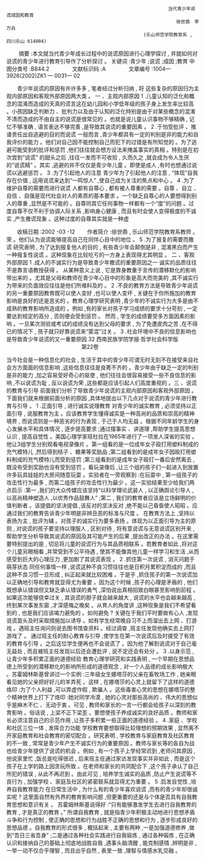                                                               当代青少年说谎成因和教育
                                                                  徐世鼎　李万兵
                                                      (乐山师范学院教育系 , 四川乐山 614004)
　　                摘要 :本文就当代青少年成长过程中的说谎原因进行心理学探讨 , 并就如何对说谎的青少年进行教育引导作了分析探讨 。
                   关键词 :青少年 ;说谎 ;成因 ;教育
                   中图分类号 :B844.2 　　　　文献标识码 :A 　　　　文章编号 :1004— 3926(2002)ZK1 — 0031— 02
 
　　青少年说谎的原因有许许多多 , 笔者经过分析归纳 , 将
这些复杂的原因归为主观内部原因和客观外部原因两大类 。
一 、主观内部原因
1	.儿童认知的泛化和概念的混淆而造成的天真的谎言这在幼儿园和小学低年级的孩子身上发生率比较高 。小孩因缺乏判断力 、批判力以及由于认知的泛化特别是由于对某些概念的混淆不清而造成的不由自主的说谎是很常见的 。也就是说儿童认识事物不够精确 , 记忆不够准确 , 语言表达不够完善 ,是导致其说谎的重要因素 。
2	.于怕受批评 、推诿责任出自逃避的目的而说谎
一般而言 ,青少年都具有一定的判别是非的能力和自我评价的能力 。他们对自己因不能控制自己而犯下的过错是有所知觉的 。为了逃避可能受到的批评和惩罚 ,他们往往就会想方设法来掩盖事实的真相 。特别是在初次尝到“说谎” 的甜头之后 ,往往一发而不可收拾 , 久而久之 ,就会成为令人生厌的“说谎精” 。其实 ,逃避的并不仅仅是青少年儿童 。即使是成人 ,有时也想通过说谎以逃避惩罚 。
3	.为了引起他人的注意
青少年为了引起他人的注意 , “体现”自我存在价值 , 运用说谎来达到“一鸣惊人” ,使自己成为关注的焦点和中心 。
4	.为了维护自尊的需要而进行说谎
人都有自尊心 , 都有被人尊重的需要 。自尊 、自立 、自信 、自强是现代社会对人的素质的基本要求 。一个缺乏自尊心的人要想得到别人的尊重 ,显然是不可能的 。自尊同其它任何事物一样都有一个“度”的问题 。过度自尊不仅不利于协调人际关系 ,影响身心健康 , 而且有时会使人变得极度的不诚实 ,产生撒谎现象 。这种过度的自尊其实就是一种虚
 
　　收稿日期 :2002 -03 -12
　　作者简介 :徐世鼎 , 乐山师范学院教育系教师 。
荣 。他们认为说谎能够提高自己在同伴心目中的地位 。
5	.为了报复的需要而撒谎
研究表明 , 为了达到报复他人的目的 , 有些青少年会颠倒是非 , 混淆黑白而产生一种报复性说谎 。这种现象在比较吃亏的一方身上表现得尤其明显 。
二 、客观外部原因
1	.成人的不诚实行为是导致青少年撒谎的重要原因之一
诚实的品质往往不是靠言语教授获得 。 从某种意义上说 , 它是靠身教重于言传的潜移默化的影响带出来的 。尤其是父母和教师在青少年心目中的形象是高大而完美的 ,其不诚实行为带来的负面效应往往是他们所难料及的 。
2	.不良的教育方法是导致青少年说谎的另一重要原因教育既可以使人变好 ,也可以使人变坏 , 关键在于你所施加的教育影响是良好的还是恶劣的 。教育心理学研究表明 ,青少年的不诚实行为大多是由不成熟的教育影响所造成的 。例如 ,有的家长对孩子学习成绩的要求十分苛刻 , 一定要达到规定的高分 , 否则便会受到惩罚 。 然而 , 学生的成绩要受多方面因素的影响 。一旦某次测验或考试的成绩没有达到父母的要求 , 为了免遭皮肉之苦 ,在不得已的情况下 , 孩子就只好靠说谎来“蒙混”过关 。
3	.社会环境中不良的信息影响也是导致青少年说谎的又一重要原因
32	西南民族学院学报·哲学社会科学版 　　　　　　　　　　　　　　第22卷 　
 
当今社会是一种信息化的社会 , 生活于其中的青少年可谓无时无刻不在接受来自社会方方面面的信息影响 ,这些信息往往是良莠不齐的 。青少年由于缺乏一定的判别是非的能力 ,加之容易受好奇心的驱使 , 他们往往会很容易接受一些不良信息的影响 ,不以说谎为耻 , 反以说谎为荣 ,这些都是应该引起人们高度重视的 。三 、说谎的教育与引导
前面我们分析了导致青少年说谎的主观内部原因和客观外部原因 。下面我们就来根据前面分析的原因 ,具体地提出以下几点对于说谎的青少年进行教育与引导 。
1	.正面引导 , 进行诚实说理教育
对青少年的诚实教育 , 必须坚持以正面引导 , 说服教育为主 。应该教育学生懂得诚实是一种高尚的品质和崇高的精神境界 , 而说谎则是一种恶劣的行为表现 , 于己于人均无益 。根据不同年龄学生的身心发展水平和具体情况 , 逐步提高要求 ;通过摆事实 、讲道理 ,帮助学生提高思想认识 , 提高自觉性 。美国心理学家班杜拉在1965年进行了一项发人深省的实验 。他让3组学生分别观看电视录像片 。第一组看的是一位成年女子殴打用塑料制成的充气模特儿 ,然后得到桔子 、糖果等奖励品 ;第二组看到的是成年女子因殴打用塑料制成的充气模特儿而受到惩罚 ;第三组看到的是成年女子殴打一番后安然离去 ,既没有受到奖励也没有受到惩罚 。看玩录像后 ,让三个组的孩子们一起进入到放置许多玩具娃娃的大房间随意玩耍 。实验者在一旁观察到 :在玩耍中 , 第一组孩子的攻击性行为最多 , 而第二组孩子的攻击性行为最少 。这一实验结果至少给我们两点启示 :第一 ,我们的大众传媒应该坚持“以科学理论武装人 , 以正确舆论引导人 , 以高尚精神塑造人 ,以优秀作品鼓舞人” ;第二 , 我们的教育者应该是立场鲜明的价值判断者 。该提倡的坚决提倡 ,该反对的坚决反对 ,绝不能以己昏昏使人昭昭 。应通过我们的教育告诉青少年明是非辨丑恶的标准与尺度 。
在教育方法上 ,坚持以表扬为主 , 批评为辅 。对孩子的诚实行为要多表扬 。体现为以正面引导为主的原则 , 对说谎的孩子要坚持以理服人 , 区别对待 , 将有意说谎与无意说谎区别开来 ,帮助学生分析导致其说谎的原因及其可能产生的后果 ,提出改正的办法 。在这里需要特别提出的是 , 切忌将儿童的说谎行为与其品质相联系 。若教育者如此 ,将对这个儿童另眼相看 ,并常受到不公平待遇 , 使其不能像其他儿童一样学习和生活 ,从而感受到巨大的心理压力 ,更加剧了其说谎表现 。
2	.抓住第一次说谎 , 消灭问题于萌芽状态
同任何事情一样 ,说谎这种不良习惯往往也是日积月累积淀而成的 ,而且这种不良习惯一旦形成 , 纠正起来就比较困难 。于是乎 ,抓住孩子的第一次说谎加以正确地引导和教育就显得尤为重要 。因为这个时候 ,孩子的心理是矛盾的 , 他们既想承认错误但又缺乏承认错误的勇气 ,深怕说出真相招致白眼甚至影响到前程 。如果这次能够侥幸过关 , 其说谎的胆子就会越来越大 , 说谎的水平也会越来越高 , 终到某次事发东窗 ,才深感悔之晚矣 。从育人的角度讲 ,这种现象是我们不希望看到的 , 也是我们应该竭力避免的 。如何避免 ? 关键在于我们平时要做有心人 ,发现说谎苗头及时采取措施加以诱导 。如有学生经常晚自习不上而溜出去上网 、打游戏 。遇班主任询问则说去图书馆查资料 。经过调查 ,班主任发现他确实去上网打游戏了 。 通过班主任的耐心教育与引导 ,使学生在第一次说谎后及时接受了有效的教育与引导 。之后这位学生便再也不会说谎了 。因为他了解到说谎对于自己毫无益处 , 而且被班主任发现以后还会遭批评 , 说不定还会有处分 。
3	.以身示范 ,让青少年多积累正面的道德经验
教育心理学研究和实践表明 , 一个早期在思想品德上所受到的潜移默化的影响所形成的道德观念 , 对一个人品德的成长影响极大 。苏霍姆林斯基曾讲过一个实例 :三年级女生娜塔莎的父亲在畜牧场工作 , 她亲眼看见她的父亲把好好儿的羊弄死 。这样 , 在娜塔莎的心灵上就留下了这样的道德烙印 :为了个人利益 ,可以弄虚作假 , 欺骗人 。这些毒害心灵的思想在娜塔莎的整个精神世界上打下了烙印 :她对同学冷漠 , 她的心灵对那些高尚的 、伟大的思想似乎是麻木不仁 、无动于衷 。可见 , 教师和家长的一言一行都会给孩子以深刻的教育影响 。俗话说 , 上梁不正下梁歪 。要想使孩子养成诚实的良好品质 。教师和家长必须注意自己的示范作用 ,让孩子多积累一些正面的道德经验 。
4	.家庭 、学校和社区三位一体 , 发挥合力功能
学校教育要想取得比较理想的预期效果 , 显然离不开家庭教育和社会教育的密切配合 。研究表明 , 学校教育与家庭教育及社区教育的不一致 , 常常是青少年产生不诚实行为的重要原因 。教师与家长等的各自为战也给青少年提供了说谎的机会 。例如 , 有一个孩子上学经常迟到 ,老师问其原因 , 他说家里忙 ,饭总是吃得很迟 , 后来班主任通过家访发现事实并非如此 , 而是这个孩子在上学的路上因贪玩所致 。在老师和家长的共同配合下 ,这个孩子承认了自己所犯的错误 , 从此不再迟到 。由此可见 , 培养学生诚实的品质 ,防止产生说谎等不良行为 , 加强学校 、家庭及社区的紧密联系就显得尤为重要 。
5	.启发自觉性 ,培养自我教育能力
在日常生活中 , 为什么有的青少年喜欢说谎 ,而有的青少年却很诚实呢 ? 这里面自然有外界的教育影响问题 ,但更重要的还是与个体是否具有自我教育思想和意识有关 。 苏霍姆林斯基说得好 :“只有能够激发学生去进行自我教育的教育 , 才是真正的教育 。”
所谓自我教育 , 就是指青少年积极主动地进行思想矛盾斗争和行为控制 , 使正确的思想和行为战胜不正确的思想和行为 , 逐步形成良好的思想品德 。自我教育的形式很多 , 概括起来 , 主要有两种 ,一是加强道德修养 ,做到“吾日三省吾身” ;二是通过各种社会实践进行自我锻炼 , 通过各种锻炼 , 在正确认识和接纳自己的基础上彻底地战胜自我 ,遇事头脑清醒 , 能克制感情 ,辨明是非 , 一举一动不仅合乎理智 , 而且出乎自然 , 表里一致 ,理智与情感水乳交融 。
